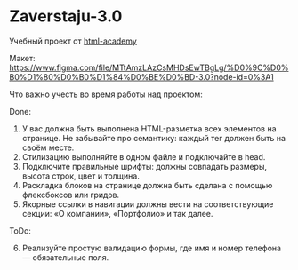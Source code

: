 # Zaverstaju-3.0

Учебный проект от [html-academy](https://htmlacademy.ru/tracks/marathon-zaverstai)

Макет:
https://www.figma.com/file/MTtAmzLAzCsMHDsEwTBgLg/%D0%9C%D0%B0%D1%80%D0%B0%D1%84%D0%BE%D0%BD-3.0?node-id=0%3A1

Что важно учесть во время работы над проектом:

Done:
1. У вас должна быть выполнена HTML-разметка всех элементов на странице. Не забывайте про семантику: каждый тег должен быть на своём месте.
2. Стилизацию выполняйте в одном файле и подключайте в head.
3. Подключите правильные шрифты: должны совпадать размеры, высота строк, цвет и толщина.
4. Раскладка блоков на странице должна быть сделана с помощью флексбоксов или гридов.
5. Якорные ссылки в навигации должны вести на соответствующие секции: «О компании», «Портфолио» и так далее.

ToDo:

6. Реализуйте простую валидацию формы, где имя и номер телефона — обязательные поля.
